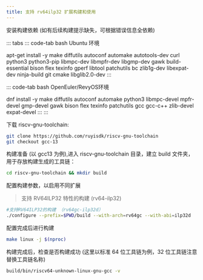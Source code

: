 ```yaml
---
title: 支持 rv64ilp32 扩展构建和使用
---
```


安装构建依赖 (如有后续构建提示缺失，可根据错误信息全依赖)

::: tabs
::: code-tab
bash Ubuntu 环境

apt-get install -y make diffutils autoconf automake autotools-dev curl
python3 python3-pip libmpc-dev libmpfr-dev libgmp-dev gawk
build-essential bison flex texinfo gperf libtool patchutils bc
zlib1g-dev libexpat-dev ninja-build git cmake libglib2.0-dev
:::

::: code-tab
bash OpenEuler/RevyOS环境

dnf install -y make diffutils autoconf automake python3 libmpc-devel
mpfr-devel gmp-devel gawk bison flex texinfo patchutils gcc gcc-c++
zlib-devel expat-devel
:::
:::

下载 riscv-gnu-toolchain:

``` bash
git clone https://github.com/ruyisdk/riscv-gnu-toolchain
git checkout gcc-13
```

构建准备 (以 gcc13 为例),进入 riscv-gnu-toolchain 目录，建立 build 文件夹，用于存放构建生成的工具链：

``` bash
cd riscv-gnu-toolchain && mkdir build
```

配置构建参数，以启用不同扩展

> 支持 RV64ILP32 特性的构建 (rv64-ilp32)

``` bash
#支持RV64ILP32的构建 （rv64gc-ilp32d）
./configure --prefix=$PWD/build --with-arch=rv64gc --with-abi=ilp32d
```

配置完成后进行构建

``` bash
make linux -j $(nproc)
```

构建完成后，检查是否构建成功 (这里以标准 64 位工具链为例，32 位工具链注意替换工具链名称)

``` bash
build/bin/riscv64-unknown-linux-gnu-gcc -v
```

